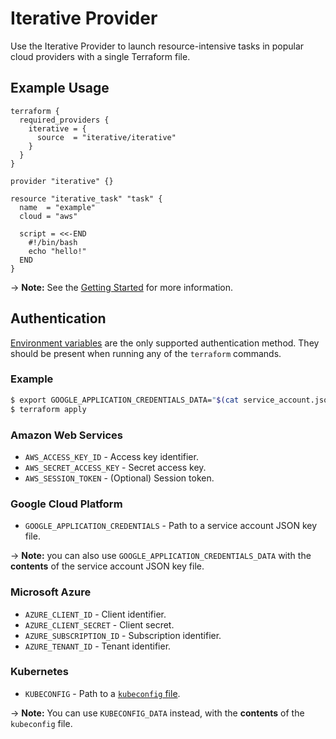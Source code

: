 # Iterative Provider

Use the Iterative Provider to launch resource-intensive tasks in popular cloud
providers with a single Terraform file.

## Example Usage

```hcl
terraform {
  required_providers {
    iterative = {
      source  = "iterative/iterative"
    }
  }
}

provider "iterative" {}

resource "iterative_task" "task" {
  name  = "example"
  cloud = "aws"

  script = <<-END
    #!/bin/bash
    echo "hello!"
  END
}
```

-> **Note:** See the [Getting Started](https://registry.terraform.io/providers/iterative/iterative/latest/docs/guides/getting-started) for more information.

## Authentication

[Environment variables](https://registry.terraform.io/providers/iterative/iterative/latest/docs#authentication) are the only supported authentication method. They should
be present when running any of the `terraform` commands.

### Example

```bash
$ export GOOGLE_APPLICATION_CREDENTIALS_DATA="$(cat service_account.json)"
$ terraform apply
```

### Amazon Web Services

- `AWS_ACCESS_KEY_ID` - Access key identifier.
- `AWS_SECRET_ACCESS_KEY` - Secret access key.
- `AWS_SESSION_TOKEN` - (Optional) Session token.

### Google Cloud Platform

- `GOOGLE_APPLICATION_CREDENTIALS` - Path to a service account JSON key file.

-> **Note:** you can also use `GOOGLE_APPLICATION_CREDENTIALS_DATA` with the
**contents** of the service account JSON key file.

### Microsoft Azure

- `AZURE_CLIENT_ID` - Client identifier.
- `AZURE_CLIENT_SECRET` - Client secret.
- `AZURE_SUBSCRIPTION_ID` - Subscription identifier.
- `AZURE_TENANT_ID` - Tenant identifier.

### Kubernetes

- `KUBECONFIG` - Path to a [`kubeconfig` file](https://kubernetes.io/docs/concepts/configuration/organize-cluster-access-kubeconfig/#the-kubeconfig-environment-variable).

-> **Note:** You can use `KUBECONFIG_DATA` instead, with the **contents** of the `kubeconfig` file.
